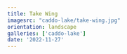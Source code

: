 ```yaml
---
title: Take Wing
imagesrc: "caddo-lake/take-wing.jpg"
orientation: landscape
galleries: ['caddo-lake']
date: '2022-11-27'
---
```


